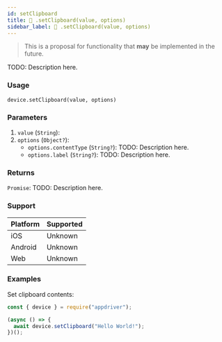 ```yaml
---
id: setClipboard
title: 🔬 .setClipboard(value, options)
sidebar_label: 🔬 .setClipboard(value, options)
---
```


> This is a proposal for functionality that **may** be implemented in the future.

TODO: Description here.

### Usage

```text
device.setClipboard(value, options)
```

### Parameters

1. `value` (`String`):
2. `options` (`Object?`):
    - `options.contentType` (`String?`): TODO: Description here.
    - `options.label` (`String?`): TODO: Description here.

### Returns

`Promise`: TODO: Description here.

### Support

| Platform | Supported |
| -------- | --------- |
| iOS      | Unknown   |
| Android  | Unknown   |
| Web      | Unknown   |

### Examples

Set clipboard contents:

```javascript
const { device } = require("appdriver");

(async () => {
  await device.setClipboard("Hello World!");
})();
```
